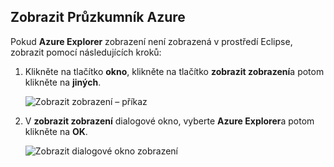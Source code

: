 ## <a name="display-the-azure-explorer-view"></a>Zobrazit Průzkumník Azure

Pokud **Azure Explorer** zobrazení není zobrazená v prostředí Eclipse, zobrazit pomocí následujících kroků:

1. Klikněte na tlačítko **okno**, klikněte na tlačítko **zobrazit zobrazení**a potom klikněte na **jiných**.

   ![Zobrazit zobrazení – příkaz](./media/azure-toolkit-for-eclipse-show-azure-explorer/show-az-exp-01.png)

2. V **zobrazit zobrazení** dialogové okno, vyberte **Azure Explorer**a potom klikněte na **OK**.

   ![Zobrazit dialogové okno zobrazení](./media/azure-toolkit-for-eclipse-show-azure-explorer/show-az-exp-02.png)

